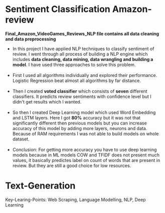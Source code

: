 # Sentiment Classification Amazon-review

<b> Final_Amazon_VideoGames_Reviews_NLP file contains all data cleaning and data preprocessing </b>

<ul><li>
In this project I have applied NLP techniques to classify sentiment of review. I went through all process of building a NLP engine which includes <b>data cleaning, data mining, data wrangling and building a model</b>. I have used three approaches to solve this problem.</li><br><li>
First I used all algorithms individually and explored their performance. Logistic Regression beat almost all algorithms by far distance.</li><br><li>
Then I created <b>voted classifier</b> which consists of <b>seven</b> different classifiers. It predicts review sentiments with confidence level but I didn't get results which I wanted.</li><br><li>
So then I created Deep Learning model which used Word Embedding and LSTM layers. Here I got <b>80%</b> accuracy but it was not that significantly different then previous models but you can increase accuracy of this model by adding more layers, neurons and data. Because of RAM requirements I was not able to build models on whole dataset. </li><br>

<li>Conclusion:
For getting more accuracy you have to use deep learning models because in ML models COW and TFIDF does not present much values, it basically predictes label on count of words that are present in review. But they are still a good choice for low resources.<br>
</li></ul>

# Text-Generation

Key-Learing-Points: Web Scraping, Language Modelling, NLP, Deep Learning
